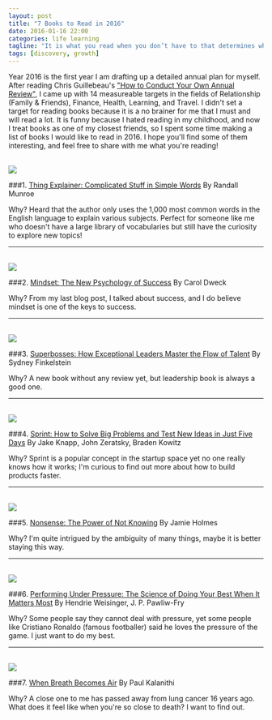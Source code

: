 ```yaml
---
layout: post
title: "7 Books to Read in 2016"
date: 2016-01-16 22:00
categories: life learning
tagline: "It is what you read when you don’t have to that determines what you will be when you can’t help it. –Oscar Wilde"
tags: [discovery, growth]
---
```


Year 2016 is the first year I am drafting up a detailed annual plan for myself. After reading Chris Guillebeau's <a href="http://chrisguillebeau.com/how-to-conduct-your-own-annual-review/" target="_blank">"How to Conduct Your Own Annual Review"</a>, I came up with 14 measureable targets in the fields of Relationship (Family & Friends), Finance, Health, Learning, and Travel. I didn't set a target for reading books because it is a no brainer for me that I must and will read a lot. It is funny because I hated reading in my childhood, and now I treat books as one of my closest friends, so I spent some time making a list of books I would like to read in 2016. I hope you'll find some of them interesting, and feel free to share with me what you're reading!
<br>
<br>

<img src="http://ecx.images-amazon.com/images/I/51gQBXnRSgL._SX344_BO1,204,203,200_.jpg" class="small">

###1. <a href="http://www.amazon.com/gp/product/B015EL0QRG?keywords=Thing%20Explainer%3A%20Complicated%20Stuff%20in%20Simple%20Word&qid=1452948442&ref_=sr_1_1&s=digital-text&sr=1-1" target="_blank">Thing Explainer: Complicated Stuff in Simple Words</a>
By Randall Munroe

Why? Heard that the author only uses the 1,000 most common words in the English language to explain various subjects. Perfect for someone like me who doesn't have a large library of vocabularies but still have the curiosity to explore new topics!
<hr>
<br>
<img src="http://ecx.images-amazon.com/images/I/51m5-B0GaXL._SX322_BO1,204,203,200_.jpg" class="small">

###2. <a href="http://www.amazon.com/Mindset-The-New-Psychology-Success/dp/0345472322" target="_blank">Mindset: The New Psychology of Success</a>
By Carol Dweck

Why? From my last blog post, I talked about success, and I do believe mindset is one of the keys to success.
<hr>
<br>
<img src="http://ecx.images-amazon.com/images/I/51q5s%2BX3RcL._SX329_BO1,204,203,200_.jpg" class="small">

###3. <a href="http://www.amazon.com/Superbosses-Exceptional-Leaders-Master-Talent/dp/1591847834" target="_blank">Superbosses: How Exceptional Leaders Master the Flow of Talent</a>
By Sydney Finkelstein

Why? A new book without any review yet, but leadership book is always a good one.
<hr>
<br>
<img src="http://ecx.images-amazon.com/images/I/51RxBGThHAL._SX335_BO1,204,203,200_.jpg" class="small">

###4. <a href="http://www.amazon.com/Sprint-Solve-Problems-Test-Ideas/dp/150112174X" target="_blank">Sprint: How to Solve Big Problems and Test New Ideas in Just Five Days</a>
By Jake Knapp, John Zeratsky, Braden Kowitz

Why? Sprint is a popular concept in the startup space yet no one really knows how it works; I'm curious to find out more about how to build products faster.
<hr>
<br>
<img src="http://ecx.images-amazon.com/images/I/41Ek-9qFyPL._SX327_BO1,204,203,200_.jpg" class="small">

###5. <a href="http://www.amazon.com/Nonsense-The-Power-Not-Knowing-ebook/dp/B00SEF112Y" target="_blank">Nonsense: The Power of Not Knowing</a>
By Jamie Holmes

Why? I'm quite intrigued by the ambiguity of many things, maybe it is better staying this way.
<hr>
<br>
<img src="http://ecx.images-amazon.com/images/I/5157brmzuVL._SX329_BO1,204,203,200_.jpg" class="small">

###6. <a href="http://www.amazon.com/Performing-Under-Pressure-Science-Matters/dp/0804136726" target="_blank">Performing Under Pressure: The Science of Doing Your Best When It Matters Most</a>
By Hendrie Weisinger, J. P. Pawliw-Fry

Why? Some people say they cannot deal with pressure, yet some people like Cristiano Ronaldo (famous footballer) said he loves the pressure of the game. I just want to do my best.
<hr>
<br>
<img src="http://ecx.images-amazon.com/images/I/41V%2B9ogNeSL._SX336_BO1,204,203,200_.jpg" class="small">

###7. <a href="http://www.amazon.com/When-Breath-Becomes-Paul-Kalanithi/dp/081298840X/" target="_blank">When Breath Becomes Air</a>
By Paul Kalanithi

Why? A close one to me has passed away from lung cancer 16 years ago. What does it feel like when you're so close to death? I want to find out.
